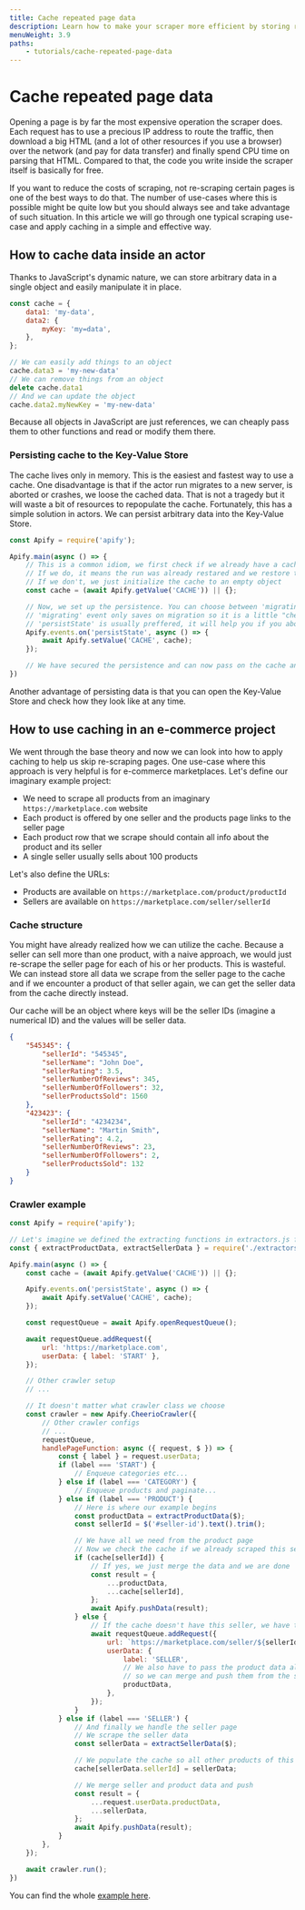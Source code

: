 ```yaml
---
title: Cache repeated page data
description: Learn how to make your scraper more efficient by storing repeated page data
menuWeight: 3.9
paths:
    - tutorials/cache-repeated-page-data
---
```


# Cache repeated page data

Opening a page is by far the most expensive operation the scraper does. Each request has to use a precious IP address to route the traffic, then download a big HTML (and a lot of other resources if you use a browser) over the network (and pay for data transfer) and finally spend CPU time on parsing that HTML. Compared to that, the code you write inside the scraper itself is basically for free.

If you want to reduce the costs of scraping, not re-scraping certain pages is one of the best ways to do that. The number of use-cases where this is possible might be quite low but you should always see and take advantage of such situation. In this article we will go through one typical scraping use-case and apply caching in a simple and effective way.

## [](#how-to-cache-data-inside-an-actor) How to cache data inside an actor

Thanks to JavaScript's dynamic nature, we can store arbitrary data in a single object and easily manipulate it in place.

```javascript
const cache = {
    data1: 'my-data',
    data2: {
        myKey: 'my=data',
    },
};

// We can easily add things to an object
cache.data3 = 'my-new-data'
// We can remove things from an object
delete cache.data1
// And we can update the object
cache.data2.myNewKey = 'my-new-data'
```

Because all objects in JavaScript are just references, we can cheaply pass them to other functions and read or modify them there.

### [](#persisting-cache-to-the-key-value-store) Persisting cache to the Key-Value Store

The cache lives only in memory. This is the easiest and fastest way to use a cache. One disadvantage is that if the actor run migrates to a new server, is aborted or crashes, we loose the cached data. That is not a tragedy but it will waste a bit of resources to repopulate the cache. Fortunately, this has a simple solution in actors. We can persist arbitrary data into the Key-Value Store.

```javascript
const Apify = require('apify');

Apify.main(async () => {
    // This is a common idiom, we first check if we already have a cached data in the store
    // If we do, it means the run was already restared and we restore the cache
    // If we don't, we just initialize the cache to an empty object
    const cache = (await Apify.getValue('CACHE')) || {};

    // Now, we set up the persistence. You can choose between 'migrating' and 'persistState' events.
    // 'migrating' event only saves on migration so it is a little "cheaper"
    // 'persistState' is usually preffered, it will help you if you abort actor as well
    Apify.events.on('persistState', async () => {
        await Apify.setValue('CACHE', cache);
    });

    // We have secured the persistence and can now pass on the cache and use it like we want
})
```

Another advantage of persisting data is that you can open the Key-Value Store and check how they look like at any time.

## [](#how-to-use-caching-in-an-e-commerce-project) How to use caching in an e-commerce project

We went through the base theory and now we can look into how to apply caching to help us skip re-scraping pages. One use-case where this approach is very helpful is for e-commerce marketplaces. Let's define our imaginary example project:

- We need to scrape all products from an imaginary `https://marketplace.com` website
- Each product is offered by one seller and the products page links to the seller page
- Each product row that we scrape should contain all info about the product and its seller
- A single seller usually sells about 100 products

Let's also define the URLs:

- Products are available on `https://marketplace.com/product/productId`
- Sellers are available on `https://marketplace.com/seller/sellerId`

### [](#cache-structure) Cache structure

You might have already realized how we can utilize the cache. Because a seller can sell more than one product, with a naive approach, we would just re-scrape the seller page for each of his or her products. This is wasteful. We can instead store all data we scrape from the seller page to the cache and if we encounter a product of that seller again, we can get the seller data from the cache directly instead.

Our cache will be an object where keys will be the seller IDs (imagine a numerical ID) and the values will be seller data.

```json
{
    "545345": {
        "sellerId": "545345",
        "sellerName": "John Doe",
        "sellerRating": 3.5,
        "sellerNumberOfReviews": 345,
        "sellerNumberOfFollowers": 32,
        "sellerProductsSold": 1560
    },
    "423423": {
        "sellerId": "4234234",
        "sellerName": "Martin Smith",
        "sellerRating": 4.2,
        "sellerNumberOfReviews": 23,
        "sellerNumberOfFollowers": 2,
        "sellerProductsSold": 132
    }
}
```

### [](#crawler-example) Crawler example

```javascript
const Apify = require('apify');

// Let's imagine we defined the extracting functions in extractors.js file
const { extractProductData, extractSellerData } = require('./extractors');

Apify.main(async () => {
    const cache = (await Apify.getValue('CACHE')) || {};

    Apify.events.on('persistState', async () => {
        await Apify.setValue('CACHE', cache);
    });

    const requestQueue = await Apify.openRequestQueue();

    await requestQueue.addRequest({
        url: 'https://marketplace.com',
        userData: { label: 'START' },
    });

    // Other crawler setup
    // ...

    // It doesn't matter what crawler class we choose
    const crawler = new Apify.CheerioCrawler({
        // Other crawler configs
        // ...
        requestQueue,
        handlePageFunction: async ({ request, $ }) => {
            const { label } = request.userData;
            if (label === 'START') {
                // Enqueue categories etc...
            } else if (label === 'CATEGORY') {
                // Enqueue products and paginate...
            } else if (label === 'PRODUCT') {
                // Here is where our example begins
                const productData = extractProductData($);
                const sellerId = $('#seller-id').text().trim();

                // We have all we need from the product page
                // Now we check the cache if we already scraped this seller
                if (cache[sellerId]) {
                    // If yes, we just merge the data and we are done
                    const result = {
                        ...productData,
                        ...cache[sellerId],
                    };
                    await Apify.pushData(result);
                } else {
                    // If the cache doesn't have this seller, we have to go to his or her page
                    await requestQueue.addRequest({
                        url: `https://marketplace.com/seller/${sellerId}`,
                        userData: {
                            label: 'SELLER',
                            // We also have to pass the product data along
                            // so we can merge and push them from the seller page
                            productData,
                        },
                    });
                }
            } else if (label === 'SELLER') {
                // And finally we handle the seller page
                // We scrape the seller data
                const sellerData = extractSellerData($);

                // We populate the cache so all other products of this sellers can be server from there
                cache[sellerData.sellerId] = sellerData;

                // We merge seller and product data and push
                const result = {
                    ...request.userData.productData,
                    ...sellerData,
                };
                await Apify.pushData(result);
            }
        },
    });

    await crawler.run();
})
```

You can find the whole [example here](https://github.com/metalwarrior665/apify-utils/blob/master/examples/caching-page-data.js).
